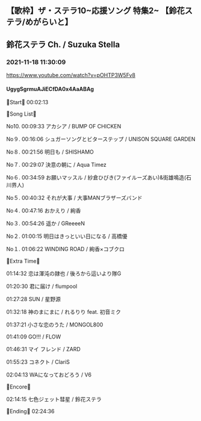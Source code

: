 ## 【歌枠】ザ・ステラ10~応援ソング 特集2~ 【鈴花ステラ/めがらいと】
## 鈴花ステラ Ch. / Suzuka Stella
### 2021-11-18 11:30:09
https://www.youtube.com/watch?v=pOHTP3W5Fv8
#### UgygSgrmuAJiECfDA0x4AaABAg
🔔Start🔔 00:02:13



🔔Song List🔔

No10. 00:09:33 アカシア / BUMP OF CHICKEN

No９. 00:16:06 シュガーソングとビターステップ / UNISON SQUARE GARDEN

No８. 00:21:56 明日も / SHISHAMO

No７. 00:29:07 決意の朝に / Aqua Timez

No６. 00:34:59 お願いマッスル / 紗倉ひびき(ファイルーズあい)&街雄鳴造(石川界人)

No５. 00:40:32 それが大事 / 大事MANブラザーズバンド

No４. 00:47:16 おかえり / 絢香

No３. 00:54:26 遥か / GReeeeN

No２. 01:00:15 明日はきっといい日になる / 高橋優

No１. 01:06:22 WINDING ROAD / 絢香×コブクロ



🔔Extra Time🔔

01:14:32 恋は渾沌の隷也 / 後ろから這いより隊G

01:20:30 君に届け / flumpool

01:27:28 SUN / 星野源

01:32:18 神のまにまに / れるりり feat. 初音ミク

01:37:21 小さな恋のうた / MONGOL800

01:41:09 GO!!! / FLOW

01:46:31 マイ フレンド / ZARD

01:55:23 コネクト / ClariS

02:04:13 WAになっておどろう / V6 



🔔Encore🔔

02:14:15 七色ジェット彗星 / 鈴花ステラ



🔔Ending🔔 02:24:36


